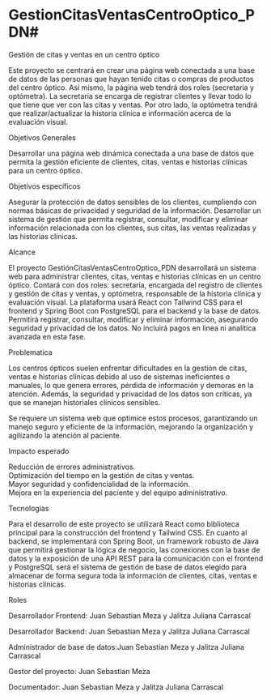 # GestionCitasVentasCentroOptico_PDN# 

Gestión de citas y ventas en un centro óptico

Este proyecto se centrará en crear una página web conectada a una base de datos de las personas que hayan tenido citas o compras de productos del centro óptico. Así mismo, la página web tendrá dos roles (secretaria y optómetra). La secretaria se encarga de registrar clientes y llevar todo lo que tiene que ver con las citas y ventas. Por otro lado, la optómetra tendrá que realizar/actualizar la historia clínica e información acerca de la evaluación visual.

Objetivos Generales

Desarrollar una página web dinámica conectada a una base de datos que permita la gestión eficiente de clientes, citas, ventas e historias clínicas para un centro óptico.

Objetivos específicos

Asegurar la protección de datos sensibles de los clientes, cumpliendo con normas básicas de privacidad y seguridad de la información.
Desarrollar un sistema de gestión que permita registrar, consultar, modificar y eliminar información relacionada con los clientes, sus citas, las ventas realizadas y las historias clínicas.

Alcance

El proyecto GestiónCitasVentasCentroOptico_PDN desarrollará un sistema web para administrar clientes, citas, ventas e historias clínicas en un centro óptico. Contará con dos roles: secretaria, encargada del registro de clientes y gestión de citas y ventas, y optómetra, responsable de la historia clínica y evaluación visual. La plataforma usará React con Tailwind CSS para el frontend y Spring Boot con PostgreSQL para el backend y la base de datos. Permitirá registrar, consultar, modificar y eliminar información, asegurando seguridad y privacidad de los datos. No incluirá pagos en línea ni analítica avanzada en esta fase.

Problematica

Los centros ópticos suelen enfrentar dificultades en la gestión de citas, ventas e historias clínicas debido al uso de sistemas ineficientes o manuales, lo que genera errores, pérdida de información y demoras en la atención. Además, la seguridad y privacidad de los datos son críticas, ya que se manejan historiales clínicos sensibles.

Se requiere un sistema web que optimice estos procesos, garantizando un manejo seguro y eficiente de la información, mejorando la organización y agilizando la atención al paciente.

Impacto esperado

Reducción de errores administrativos.  
Optimización del tiempo en la gestión de citas y ventas.  
Mayor seguridad y confidencialidad de la información.  
Mejora en la experiencia del paciente y del equipo administrativo. 

Tecnologias

Para el desarrollo de este proyecto se utilizará React como biblioteca principal para la construcción del frontend y Tailwind CSS. En cuanto al backend, se implementará con Spring Boot, un framework robusto de Java que permitirá gestionar la lógica de negocio, las conexiones con la base de datos y la exposición de una API REST para la comunicación con el frontend y PostgreSQL será el sistema de gestión de base de datos elegido para almacenar de forma segura toda la información de clientes, citas, ventas e historias clínicas.

Roles

Desarrollador Frontend: Juan Sebastian Meza y Jalitza Juliana Carrascal 

Desarrollador Backend: Juan Sebastian Meza y Jalitza Juliana Carrascal 

Administrador de base de datos:Juan Sebastian Meza y Jalitza Juliana Carrascal 

Gestor del proyecto: Juan Sebastian Meza

Documentador: Juan Sebastian Meza y Jalitza Juliana Carrascal 